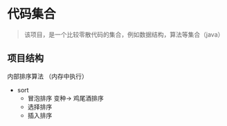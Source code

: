 # 代码集合

> 该项目，是一个比较零散代码的集合，例如数据结构，算法等集合（java）

## 项目结构

内部排序算法 （内存中执行）
* sort
    * 冒泡排序   变种-> 鸡尾酒排序
    * 选择排序
    * 插入排序
    
